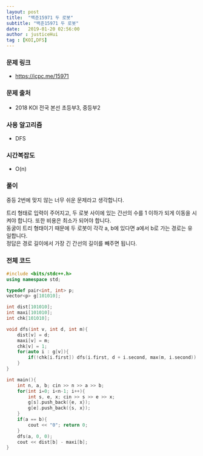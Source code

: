 ```yaml
---
layout: post
title:  "백준15971 두 로봇"
subtitle: "백준15971 두 로봇"
date:   2019-01-20 02:56:00
author : justiceHui
tag : [KOI,DFS]
---
```


### 문제 링크
* https://icpc.me/15971

### 문제 출처
* 2018 KOI 전국 본선 초등부3, 중등부2

### 사용 알고리즘
* DFS

### 시간복잡도
* O(n)

### 풀이
중등 2번에 맞지 않는 너무 쉬운 문제라고 생각합니다.

트리 형태로 입력이 주어지고, 두 로봇 사이에 있는 간선의 수를 1 이하가 되게 이동을 시켜야 합니다. 또한 비용은 최소가 되어야 합니다.<br>
동굴이 트리 형태이기 때문에 두 로봇이 각각 a, b에 있다면 a에서 b로 가는 경로는 유일합니다.<br>
정답은 경로 길이에서 가장 긴 간선의 길이를 빼주면 됩니다.

### 전체 코드
```cpp
#include <bits/stdc++.h>
using namespace std;

typedef pair<int, int> p;
vector<p> g[101010];

int dist[101010];
int maxi[101010];
int chk[101010];

void dfs(int v, int d, int m){
	dist[v] = d;
	maxi[v] = m;
	chk[v] = 1;
	for(auto i : g[v]){
		if(!chk[i.first]) dfs(i.first, d + i.second, max(m, i.second));
	}
}

int main(){
	int n, a, b; cin >> n >> a >> b;
	for(int i=0; i<n-1; i++){
		int s, e, x; cin >> s >> e >> x;
		g[s].push_back({e, x});
		g[e].push_back({s, x});
	}
	if(a == b){
		cout << "0"; return 0;
	}
	dfs(a, 0, 0);
	cout << dist[b] - maxi[b];
}
```
